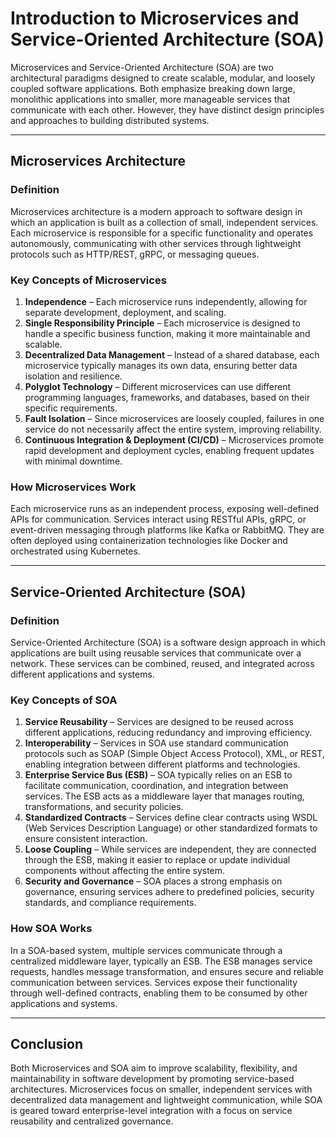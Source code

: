 # Introduction to Microservices and Service-Oriented Architecture (SOA)

Microservices and Service-Oriented Architecture (SOA) are two architectural paradigms designed to create scalable, modular, and loosely coupled software applications. Both emphasize breaking down large, monolithic applications into smaller, more manageable services that communicate with each other. However, they have distinct design principles and approaches to building distributed systems.

---

## Microservices Architecture

### Definition
Microservices architecture is a modern approach to software design in which an application is built as a collection of small, independent services. Each microservice is responsible for a specific functionality and operates autonomously, communicating with other services through lightweight protocols such as HTTP/REST, gRPC, or messaging queues.

### Key Concepts of Microservices
1. **Independence** – Each microservice runs independently, allowing for separate development, deployment, and scaling.
2. **Single Responsibility Principle** – Each microservice is designed to handle a specific business function, making it more maintainable and scalable.
3. **Decentralized Data Management** – Instead of a shared database, each microservice typically manages its own data, ensuring better data isolation and resilience.
4. **Polyglot Technology** – Different microservices can use different programming languages, frameworks, and databases, based on their specific requirements.
5. **Fault Isolation** – Since microservices are loosely coupled, failures in one service do not necessarily affect the entire system, improving reliability.
6. **Continuous Integration & Deployment (CI/CD)** – Microservices promote rapid development and deployment cycles, enabling frequent updates with minimal downtime.

### How Microservices Work
Each microservice runs as an independent process, exposing well-defined APIs for communication. Services interact using RESTful APIs, gRPC, or event-driven messaging through platforms like Kafka or RabbitMQ. They are often deployed using containerization technologies like Docker and orchestrated using Kubernetes.

---

## Service-Oriented Architecture (SOA)

### Definition
Service-Oriented Architecture (SOA) is a software design approach in which applications are built using reusable services that communicate over a network. These services can be combined, reused, and integrated across different applications and systems.

### Key Concepts of SOA
1. **Service Reusability** – Services are designed to be reused across different applications, reducing redundancy and improving efficiency.
2. **Interoperability** – Services in SOA use standard communication protocols such as SOAP (Simple Object Access Protocol), XML, or REST, enabling integration between different platforms and technologies.
3. **Enterprise Service Bus (ESB)** – SOA typically relies on an ESB to facilitate communication, coordination, and integration between services. The ESB acts as a middleware layer that manages routing, transformations, and security policies.
4. **Standardized Contracts** – Services define clear contracts using WSDL (Web Services Description Language) or other standardized formats to ensure consistent interaction.
5. **Loose Coupling** – While services are independent, they are connected through the ESB, making it easier to replace or update individual components without affecting the entire system.
6. **Security and Governance** – SOA places a strong emphasis on governance, ensuring services adhere to predefined policies, security standards, and compliance requirements.

### How SOA Works
In a SOA-based system, multiple services communicate through a centralized middleware layer, typically an ESB. The ESB manages service requests, handles message transformation, and ensures secure and reliable communication between services. Services expose their functionality through well-defined contracts, enabling them to be consumed by other applications and systems.

---

## Conclusion
Both Microservices and SOA aim to improve scalability, flexibility, and maintainability in software development by promoting service-based architectures. Microservices focus on smaller, independent services with decentralized data management and lightweight communication, while SOA is geared toward enterprise-level integration with a focus on service reusability and centralized governance.
